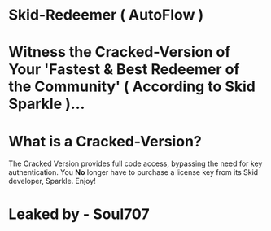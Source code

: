 # Skid-Redeemer ( AutoFlow ) 

# Witness the Cracked-Version of Your 'Fastest & Best Redeemer of the Community' ( According to Skid Sparkle )...

# What is a Cracked-Version?
The Cracked Version provides full code access, bypassing the need for key authentication. You **No** longer have to purchase a license key from its Skid developer, Sparkle. Enjoy!

# Leaked by - Soul707
